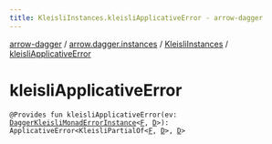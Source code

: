 ```yaml
---
title: KleisliInstances.kleisliApplicativeError - arrow-dagger
---
```


[arrow-dagger](../../index.html) / [arrow.dagger.instances](../index.html) / [KleisliInstances](index.html) / [kleisliApplicativeError](./kleisli-applicative-error.html)

# kleisliApplicativeError

`@Provides fun kleisliApplicativeError(ev: `[`DaggerKleisliMonadErrorInstance`](../-dagger-kleisli-monad-error-instance/index.html)`<`[`F`](index.html#F)`, `[`D`](index.html#D)`>): ApplicativeError<KleisliPartialOf<`[`F`](index.html#F)`, `[`D`](index.html#D)`>, `[`D`](index.html#D)`>`